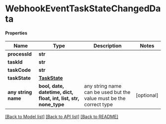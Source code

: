 # WebhookEventTaskStateChangedData

#### Properties
Name | Type | Description | Notes
------------ | ------------- | ------------- | -------------
**processId** | **str** |  | 
**taskId** | **str** |  | 
**taskCode** | **str** |  | 
**taskState** | [**TaskState**](TaskState.md) |  | 
**any string name** | **bool, date, datetime, dict, float, int, list, str, none_type** | any string name can be used but the value must be the correct type | [optional]

[[Back to Model list]](../README.md#documentation-for-models) [[Back to API list]](../README.md#documentation-for-api-endpoints) [[Back to README]](../README.md)

